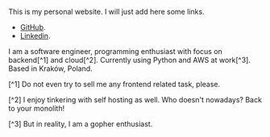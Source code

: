 
This is my personal website. I will just add here some links.

* [GitHub](https://github.com/robertolopezlopez/).
* [Linkedin](https://www.linkedin.com/in/robertolopezlopez/).

I am a software engineer, programming enthusiast with focus on backend[^1] and cloud[^2]. Currently using Python and AWS at work[^3]. Based in Kraków, Poland.

[^1] Do not even try to sell me any frontend related task, please.

[^2] I enjoy tinkering with self hosting as well. Who doesn't nowadays? Back to your monolith!

[^3] But in reality, I am a gopher enthusiast.
